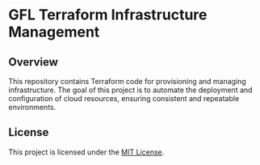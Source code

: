 
# GFL Terraform Infrastructure Management

## Overview
This repository contains Terraform code for provisioning and managing infrastructure. The goal of this project is to automate the deployment and configuration of cloud resources, ensuring consistent and repeatable environments.

## License
This project is licensed under the [MIT License](LICENSE).
